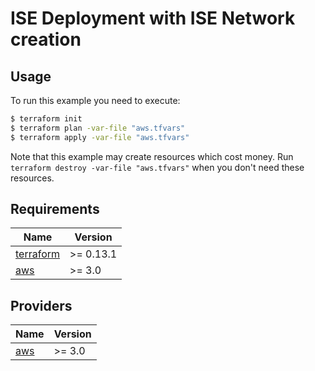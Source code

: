 # ISE Deployment with ISE Network creation

## Usage

To run this example you need to execute:

```bash
$ terraform init
$ terraform plan -var-file "aws.tfvars"
$ terraform apply -var-file "aws.tfvars"
```

Note that this example may create resources which cost money. Run `terraform destroy -var-file "aws.tfvars"` when you don't need these resources.

<!-- BEGINNING OF PRE-COMMIT-TERRAFORM DOCS HOOK -->
## Requirements

| Name | Version |
|------|---------|
| <a name="requirement_terraform"></a> [terraform](#requirement\_terraform) | >= 0.13.1 |
| <a name="requirement_aws"></a> [aws](#requirement\_aws) | >= 3.0 |

## Providers

| Name | Version |
|------|---------|
| <a name="provider_aws"></a> [aws](#provider\_aws) | >= 3.0 |

